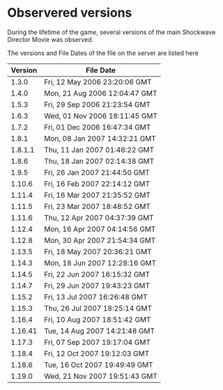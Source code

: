 Observered versions
===================
During the lifetime of the game, several versions of the main Shockwave Director Movie was observed.

The versions and File Dates of the file on the server are listed here

| Version     | File Date                     |
| ----------- | ----------------------------- |
| 1.3.0       | Fri, 12 May 2006 23:20:06 GMT |
| 1.4.0       | Mon, 21 Aug 2006 12:04:47 GMT |
| 1.5.3       | Fri, 29 Sep 2006 21:23:54 GMT |
| 1.6.3       | Wed, 01 Nov 2006 18:11:45 GMT |
| 1.7.2       | Fri, 01 Dec 2006 16:47:34 GMT |
| 1.8.1		  | Mon, 08 Jan 2007 14:32:21 GMT |
| 1.8.1.1     | Thu, 11 Jan 2007 01:46:22 GMT |
| 1.8.6       | Thu, 18 Jan 2007 02:14:38 GMT |
| 1.9.5       | Fri, 26 Jan 2007 21:44:50 GMT |
| 1.10.6      | Fri, 16 Feb 2007 22:14:12 GMT |
| 1.11.4      | Fri, 16 Mar 2007 21:35:52 GMT |
| 1.11.5      | Fri, 23 Mar 2007 18:48:52 GMT |
| 1.11.6      | Thu, 12 Apr 2007 04:37:39 GMT |
| 1.12.4      | Mon, 16 Apr 2007 04:14:56 GMT |
| 1.12.8      | Mon, 30 Apr 2007 21:54:34 GMT |
| 1.13.5      | Fri, 18 May 2007 20:36:21 GMT |
| 1.14.3      | Mon, 18 Jun 2007 12:28:16 GMT |
| 1.14.5      | Fri, 22 Jun 2007 16:15:32 GMT |
| 1.14.7      | Fri, 29 Jun 2007 19:43:23 GMT |
| 1.15.2      | Fri, 13 Jul 2007 16:26:48 GMT |
| 1.15.3      | Thu, 26 Jul 2007 18:25:14 GMT |
| 1.16.4      | Fri, 10 Aug 2007 18:51:42 GMT |
| 1.16.41     | Tue, 14 Aug 2007 14:21:48 GMT |
| 1.17.3      | Fri, 07 Sep 2007 19:17:04 GMT |
| 1.18.4      | Fri, 12 Oct 2007 19:12:03 GMT |
| 1.18.6      | Tue, 16 Oct 2007 19:49:49 GMT |
| 1.19.0      | Wed, 21 Nov 2007 19:51:43 GMT |
